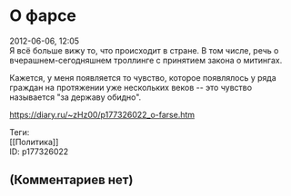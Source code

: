О фарсе
=======

  
2012-06-06, 12:05  
 Я всё больше вижу то, что происходит в стране. В том числе, речь о вчерашнем-сегодняшнем троллинге с принятием закона о митингах.   
   
 Кажется, у меня появляется то чувство, которое появлялось у ряда граждан на протяжении уже нескольких веков -- это чувство называется "за державу обидно".   
  
<https://diary.ru/~zHz00/p177326022_o-farse.htm>  
  
Теги:  
[[Политика]]  
ID: p177326022  


(Комментариев нет)
------------------